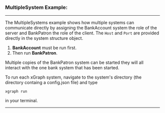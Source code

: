 ### MultipleSystem Example:

---

The MultipleSystems example shows how multiple systems can communicate
directly by assigning the BankAccount system the role of the server and
BankPatron the role of the client. The `Host` and `Port` are provided
directly in the system structure object.

1. **BankAccount** must be run first.
2. Then run **BankPatron**.

Multiple copies of the BankPatron system can be started they will all
interact with the one bank system that has been started.


To run each xGraph system, navigate to the system's directory (the
directory containg a config.json file) and type 

    xgraph run

in your terminal.

---

